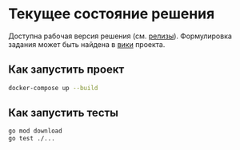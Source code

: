 # Текущее состояние решения
Доступна рабочая версия решения (см. [релизы](https://github.com/alexey-savchuk/infotecs-ewallet/releases)). Формулировка задания может быть найдена в [вики](https://github.com/alexey-savchuk/infotecs-ewallet/wiki/%D0%A4%D0%BE%D1%80%D0%BC%D1%83%D0%BB%D0%B8%D1%80%D0%BE%D0%B2%D0%BA%D0%B0-%D0%B7%D0%B0%D0%B4%D0%B0%D0%BD%D0%B8%D1%8F) проекта.

## Как запустить проект
```sh
docker-compose up --build
```

## Как запустить тесты
```sh
go mod download
go test ./...
```
